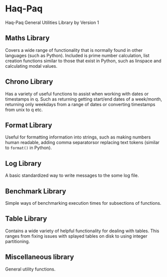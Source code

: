 # Haq-Paq

Haq-Paq General Utilities Library by Version 1

## Maths Library
Covers a wide range of functionality that is normally found in other languages (such as Python).
Included is prime number calculation, list creation functions similar to those that exist in Python,
such as linspace and calculating modal values.

## Chrono Library
Has a variety of useful functions to assist when working with dates or timestamps in q.
Such as returning getting start/end dates of a week/month, returning only weekdays from a range
of dates or converting timestamps from unix to q etc.

## Format Library
Useful for formatting information into strings, such as making numbers human readable,
adding comma separatorsor replacing text tokens (similar to `format()` in Python).

## Log Library
A basic standardized way to write messages to the some log file.

## Benchmark Library
Simple ways of benchmarking execution times for subsections of functions.

## Table Library
Contains a wide variety of helpful functionality for dealing with tables.
This ranges from fixing issues with splayed tables on disk to using integer partitioning.

## Miscellaneous library
General utility functions.
